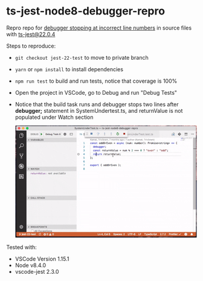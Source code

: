 # ts-jest-node8-debugger-repro

Repro repo for [debugger stopping at incorrect line numbers](https://github.com/kulshekhar/ts-jest/issues/309) in source files with [ts-jest@22.0.4](https://github.com/kulshekhar/ts-jest/tree/v22.0.4)

Steps to reproduce:

* `git checkout jest-22-test` to move to private branch
* `yarn` or `npm install` to install dependencies
* `npm run test` to build and run tests, notice that coverage is 100%
* Open the project in VSCode, go to Debug and run "Debug Tests"
* Notice that the build task runs and debugger stops two lines after **debugger;** statement in SystemUndertest.ts, and returnValue is not populated under Watch section

  ![Screen recording](./screenRecording.gif)

Tested with:

* VSCode Version 1.15.1
* Node v8.4.0
* vscode-jest 2.3.0
